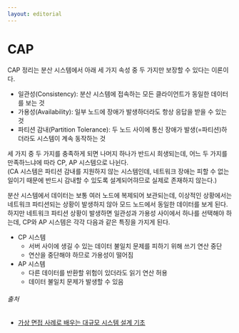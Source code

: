 ```yaml
---
layout: editorial
---
```


# CAP

CAP 정리는 분산 시스템에서 아래 세 가지 속성 중 두 가지만 보장할 수 있다는 이론이다.

- 일관성(Consistency): 분산 시스템에 접속하는 모든 클라이언트가 동일한 데이터를 보는 것
- 가용성(Availability): 일부 노드에 장애가 발생하더라도 항상 응답을 받을 수 있는 것
- 파티션 감내(Partition Tolerance): 두 노드 사이에 통신 장애가 발생(=파티션)하더라도 시스템이 계속 동작하는 것

세 가지 중 두 가지를 충족하게 되면 나머지 하나가 반드시 희생되는데, 어느 두 가지를 만족하느냐에 따라 CP, AP 시스템으로 나뉜다.  
(CA 시스템은 파티션 감내를 지원하지 않는 시스템인데, 네트워크 장애는 피할 수 없는 일이기 때문에 반드시 감내할 수 있도록 설계되어햐므로 실제로 존재하지 않는다.)

분산 시스템에서 데이터는 보통 여러 노드에 복제되어 보관되는데, 이상적인 상황에서는 네트워크 파티션되는 상황이 발생하지 않아 모드 노드에서 동일한 데이터를 보게 된다.  
하지만 네트워크 파티션 상황이 발생하면 일관성과 가용성 사이에서 하나를 선택해야 하는데, CP와 AP 시스템은 각각 다음과 같은 특징을 가지게 된다.

- CP 시스템
    - 서버 사이에 생길 수 있는 데이터 불일치 문제를 피하기 위해 쓰기 연산 중단
    - 연산을 중단해야 하므로 가용성이 떨어짐
- AP 시스템
    - 다른 데이터를 반환할 위험이 있더라도 읽기 연산 허용
    - 데이터 불일치 문제가 발생할 수 있음

###### 출처

- [가상 면접 사례로 배우는 대규모 시스템 설계 기초](https://www.nl.go.kr/seoji/contents/S80100000000.do?schM=intgr_detail_view_isbn&page=1&pageUnit=10&schType=simple&schStr=%EA%B0%80%EC%83%81+%EB%A9%B4%EC%A0%91+%EC%82%AC%EB%A1%80%EB%A1%9C+%EB%B0%B0%EC%9A%B0%EB%8A%94+%EB%8C%80%EA%B7%9C%EB%AA%A8&isbn=9788966263240&cipId=228421467%2C)
